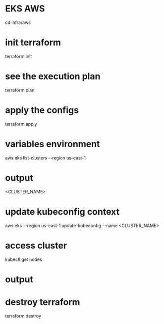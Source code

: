 # EKS AWS

cd infra/aws

# init terraform
terraform init

# see the execution plan
terraform plan

# apply the configs
terraform apply

# variables environment
aws eks list-clusters --region us-east-1
# output
<CLUSTER_NAME>

# update kubeconfig context
aws eks --region us-east-1 update-kubeconfig --name <CLUSTER_NAME>

# access cluster
kubectl get nodes
# output
<Nodes>

# destroy terraform
terraform destroy
